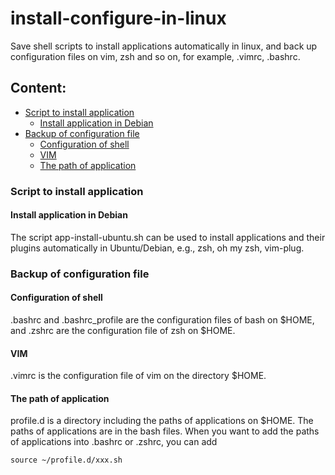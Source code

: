 # install-configure-in-linux
Save shell scripts to install applications automatically in linux, and back up configuration files on vim, zsh and so on, for example, .vimrc, .bashrc. 
## Content:
- [Script to install application](#Script-to-install-application)
  - [Install application in Debian](#Install-application-in-Debian)
- [Backup of configuration file](#Backup-of-configuration-file)
  - [Configuration of shell](#Configuration-of-shell)
  - [VIM](#vim)
  - [The path of application](#The-path-of-application)

### Script to install application
#### Install application in Debian
The script app-install-ubuntu.sh can be used to install applications and their plugins automatically in Ubuntu/Debian, e.g., zsh, oh my zsh, vim-plug.  

### Backup of configuration file
#### Configuration of shell
.bashrc and .bashrc_profile are the configuration files of bash on $HOME, and .zshrc are the configuration file of zsh on $HOME.
#### VIM
.vimrc is the configuration file of vim on the directory $HOME.
#### The path of application
profile.d is a directory including the paths of applications on $HOME. The paths of applications are in the bash files. When you want to add the paths of applications into .bashrc or .zshrc, you can add
```
source ~/profile.d/xxx.sh
```
